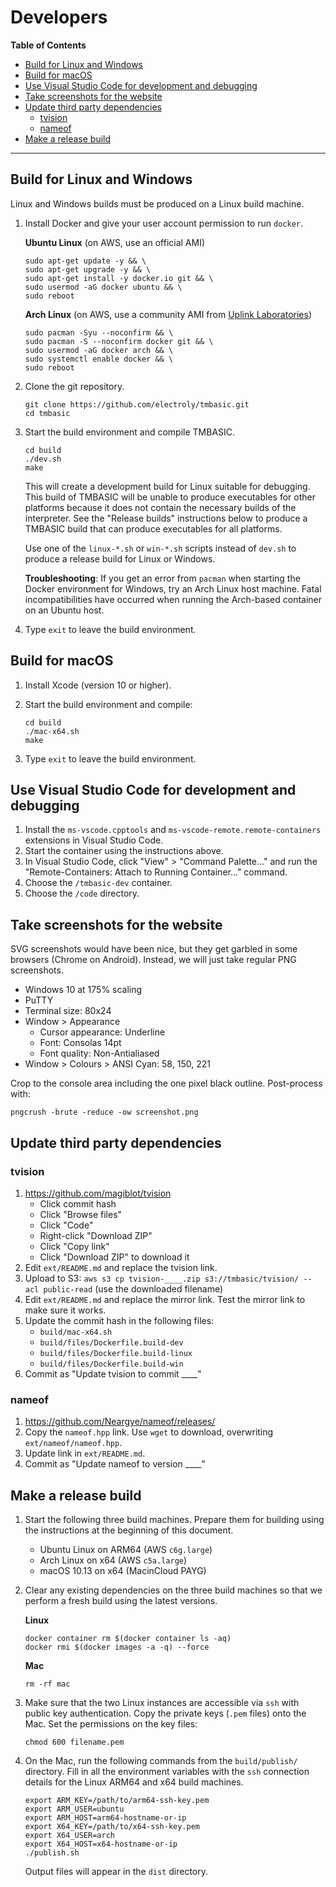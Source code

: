 # Developers

<!-- update the table of contents with: doctoc --github DEVELOPERS.md -->
<!-- START doctoc generated TOC please keep comment here to allow auto update -->
<!-- DON'T EDIT THIS SECTION, INSTEAD RE-RUN doctoc TO UPDATE -->
**Table of Contents**

- [Build for Linux and Windows](#build-for-linux-and-windows)
- [Build for macOS](#build-for-macos)
- [Use Visual Studio Code for development and debugging](#use-visual-studio-code-for-development-and-debugging)
- [Take screenshots for the website](#take-screenshots-for-the-website)
- [Update third party dependencies](#update-third-party-dependencies)
  - [tvision](#tvision)
  - [nameof](#nameof)
- [Make a release build](#make-a-release-build)

<!-- END doctoc generated TOC please keep comment here to allow auto update -->

___

## Build for Linux and Windows
Linux and Windows builds must be produced on a Linux build machine.

1. Install Docker and give your user account permission to run `docker`.

    **Ubuntu Linux** (on AWS, use an official AMI)

    ```
    sudo apt-get update -y && \
    sudo apt-get upgrade -y && \
    sudo apt-get install -y docker.io git && \
    sudo usermod -aG docker ubuntu && \
    sudo reboot
    ```

    **Arch Linux** (on AWS, use a community AMI from [Uplink Laboratories](https://www.uplinklabs.net/projects/arch-linux-on-ec2/))

    ```
    sudo pacman -Syu --noconfirm && \
    sudo pacman -S --noconfirm docker git && \
    sudo usermod -aG docker arch && \
    sudo systemctl enable docker && \
    sudo reboot
    ```

1. Clone the git repository.

    ```
    git clone https://github.com/electroly/tmbasic.git
    cd tmbasic
    ```

1. Start the build environment and compile TMBASIC.

    ```
    cd build
    ./dev.sh
    make
    ```

    This will create a development build for Linux suitable for debugging.
    This build of TMBASIC will be unable to produce executables for other platforms because it does not contain the necessary builds of the interpreter. See the "Release builds" instructions below to produce a TMBASIC build that can produce executables for all platforms.

    Use one of the `linux-*.sh` or `win-*.sh` scripts instead of `dev.sh` to produce a release build for Linux or Windows.

    **Troubleshooting**: If you get an error from `pacman` when starting the Docker environment for Windows, try an Arch Linux host machine.
    Fatal incompatibilities have occurred when running the Arch-based container on an Ubuntu host.

1. Type `exit` to leave the build environment.

## Build for macOS
1. Install Xcode (version 10 or higher).

1. Start the build environment and compile:

    ```
    cd build
    ./mac-x64.sh
    make
    ```

1. Type `exit` to leave the build environment.

## Use Visual Studio Code for development and debugging
1. Install the `ms-vscode.cpptools` and `ms-vscode-remote.remote-containers` extensions in Visual Studio Code.
1. Start the container using the instructions above.
1. In Visual Studio Code, click "View" > "Command Palette..." and run the "Remote-Containers: Attach to Running Container..." command.
1. Choose the `/tmbasic-dev` container.
1. Choose the `/code` directory.

## Take screenshots for the website
SVG screenshots would have been nice, but they get garbled in some browsers (Chrome on Android). Instead, we will just take regular PNG screenshots.

- Windows 10 at 175% scaling
- PuTTY
- Terminal size: 80x24
- Window > Appearance
    - Cursor appearance: Underline
    - Font: Consolas 14pt
    - Font quality: Non-Antialiased
- Window > Colours > ANSI Cyan: 58, 150, 221

Crop to the console area including the one pixel black outline. Post-process with:

```
pngcrush -brute -reduce -ow screenshot.png
```

## Update third party dependencies

### tvision
1. https://github.com/magiblot/tvision
    - Click commit hash
    - Click "Browse files"
    - Click "Code"
    - Right-click "Download ZIP"
    - Click "Copy link"
    - Click "Download ZIP" to download it
1. Edit `ext/README.md` and replace the tvision link.
1. Upload to S3: `aws s3 cp tvision-____.zip s3://tmbasic/tvision/ --acl public-read` (use the downloaded filename)
1. Edit `ext/README.md` and replace the mirror link. Test the mirror link to make sure it works.
1. Update the commit hash in the following files:
    - `build/mac-x64.sh`
    - `build/files/Dockerfile.build-dev`
    - `build/files/Dockerfile.build-linux`
    - `build/files/Dockerfile.build-win`
1. Commit as "Update tvision to commit ____"

### nameof
1. https://github.com/Neargye/nameof/releases/
1. Copy the `nameof.hpp` link. Use `wget` to download, overwriting `ext/nameof/nameof.hpp`.
1. Update link in `ext/README.md`.
1. Commit as "Update nameof to version ____"

## Make a release build
1. Start the following three build machines. Prepare them for building using the instructions at the beginning of this document.

    - Ubuntu Linux on ARM64 (AWS `c6g.large`)
    - Arch Linux on x64 (AWS `c5a.large`)
    - macOS 10.13 on x64 (MacinCloud PAYG)

1. Clear any existing dependencies on the three build machines so that we perform a fresh build using the latest versions.

    **Linux**

    ```
    docker container rm $(docker container ls -aq)
    docker rmi $(docker images -a -q) --force
    ```

    **Mac**

    ```
    rm -rf mac
    ```

1. Make sure that the two Linux instances are accessible via `ssh` with public key authentication. Copy the private keys (`.pem` files) onto the Mac. Set the permissions on the key files:

    ```
    chmod 600 filename.pem
    ```

1. On the Mac, run the following commands from the `build/publish/` directory. Fill in all the environment variables with the `ssh` connection details for the Linux ARM64 and x64 build machines.

    ```
    export ARM_KEY=/path/to/arm64-ssh-key.pem
    export ARM_USER=ubuntu
    export ARM_HOST=arm64-hostname-or-ip
    export X64_KEY=/path/to/x64-ssh-key.pem
    export X64_USER=arch
    export X64_HOST=x64-hostname-or-ip
    ./publish.sh
    ```

    Output files will appear in the `dist` directory.
